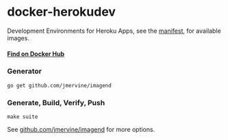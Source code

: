 # docker-herokudev
Development Environments for Heroku Apps, see the [manifest](https://github.com/jmervine/docker-herokudev/blob/master/manifest.md), for available images.

#### [Find on Docker Hub](https://hub.docker.com/search/?q=herokudev)

### Generator

```
go get github.com/jmervine/imagend
```

### Generate, Build, Verify, Push

```
make suite
```

See [github.com/jmervine/imagend](https://github.com/jmervine/imagend) for more options.
